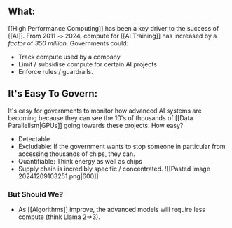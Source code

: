 ## What:
[[High Performance Computing]] has been a key driver to the success of [[AI]]. From $2011$ `->` $2024$, compute for [[AI Training]] has increased by a *factor* of *350 million*. Governments could:
- Track compute used by a company
- Limit / subsidise compute for certain AI projects
- Enforce rules / guardrails. 

## It's Easy To Govern:
It's easy for governments to monitor how advanced AI systems are becoming because they can see the 10's of thousands of [[Data Parallelism|GPUs]] going towards these projects. How easy?
- Detectable
- Excludable: If the government wants to stop someone in particular from accessing thousands of chips, they can.
- Quantifiable: Think energy as well as chips
- Supply chain is incredibly specific / concentrated. 
![[Pasted image 20241209103251.png|600]]

### But Should We?
- As [[Algorithms]] improve, the advanced models will require less compute (think Llama 2->3). 


